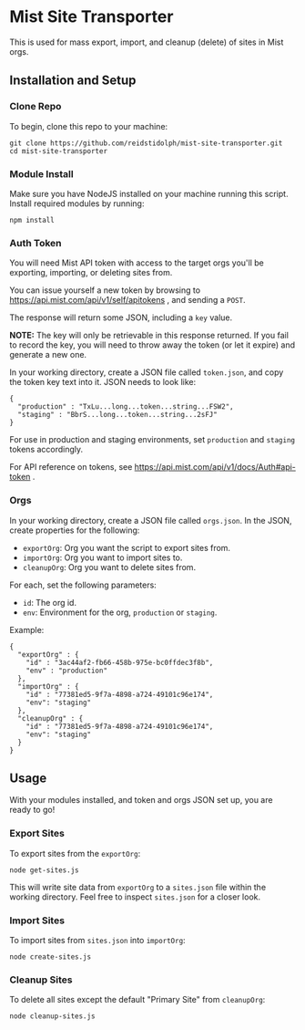# Mist Site Transporter

This is used for mass export, import, and cleanup (delete) of sites in Mist orgs.

## Installation and Setup

### Clone Repo

To begin, clone this repo to your machine:
```
git clone https://github.com/reidstidolph/mist-site-transporter.git
cd mist-site-transporter
```

### Module Install

Make sure you have NodeJS installed on your machine running this script. Install required modules by running:
```
npm install
```

### Auth Token

You will need Mist API token with access to the target orgs you'll be exporting, importing, or deleting sites from.

You can issue yourself a new token by browsing to https://api.mist.com/api/v1/self/apitokens , and sending a `POST`.

The response will return some JSON, including a `key` value.

**NOTE:** The key will only be retrievable in this response returned. If you fail to record the key, you will need to throw away the token (or let it expire) and generate a new one.

In your working directory, create a JSON file called `token.json`, and copy the token key text into it. JSON needs to look like:
```
{
  "production" : "TxLu...long...token...string...FSW2",
  "staging" : "BbrS...long...token...string...2sFJ"
}
```
For use in production and staging environments, set `production` and `staging` tokens accordingly.

For API reference on tokens, see https://api.mist.com/api/v1/docs/Auth#api-token .

### Orgs

In your working directory, create a JSON file called `orgs.json`. In the JSON, create properties for the following:
- `exportOrg`: Org you want the script to export sites from.
- `importOrg`: Org you want to import sites to.
- `cleanupOrg`: Org you want to delete sites from.

For each, set the following parameters:
- `id`: The org id.
- `env`: Environment for the org, `production` or `staging`.

Example:
```
{
  "exportOrg" : {
    "id" : "3ac44af2-fb66-458b-975e-bc0ffdec3f8b",
    "env" : "production"
  },
  "importOrg" : {
    "id" : "77381ed5-9f7a-4898-a724-49101c96e174",
    "env": "staging"
  },
  "cleanupOrg" : {
    "id" : "77381ed5-9f7a-4898-a724-49101c96e174",
    "env": "staging"
  }
}
```

## Usage

With your modules installed, and token and orgs JSON set up, you are ready to go!

### Export Sites

To export sites from the `exportOrg`:
```
node get-sites.js
```

This will write site data from `exportOrg` to a `sites.json` file within the working directory. Feel free to inspect `sites.json` for a closer look.

### Import Sites

To import sites from `sites.json` into `importOrg`:
```
node create-sites.js
```

### Cleanup Sites

To delete all sites except the default "Primary Site" from `cleanupOrg`:
```
node cleanup-sites.js
```
